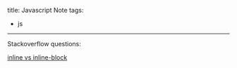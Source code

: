 title: Javascript Note
tags:
 - js
---
Stackoverflow questions:

[inline vs inline-block][inline-vs-inline-block]


[inline-vs-inline-block]: http://stackoverflow.com/questions/9189810/css-display-inline-vs-inline-block
